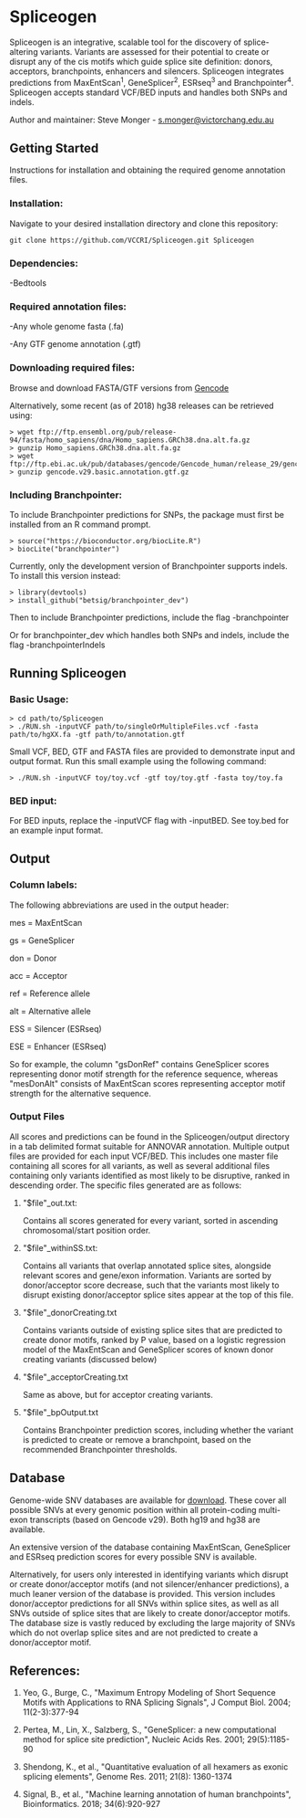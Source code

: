 # Spliceogen
Spliceogen is an integrative, scalable tool for the discovery of splice-altering variants. Variants are assessed for their potential to create or disrupt any of the cis motifs which guide splice site definition: donors, acceptors, branchpoints, enhancers and silencers. Spliceogen integrates predictions from MaxEntScan<sup>1</sup>, GeneSplicer<sup>2</sup>, ESRseq<sup>3</sup> and Branchpointer<sup>4</sup>. Spliceogen accepts standard VCF/BED inputs and handles both SNPs and indels.

Author and maintainer: Steve Monger - s.monger@victorchang.edu.au

## Getting Started
Instructions for installation and obtaining the required genome annotation files.
### Installation:
Navigate to your desired installation directory and clone this repository:
```
git clone https://github.com/VCCRI/Spliceogen.git Spliceogen
```
### Dependencies:
-Bedtools

### Required annotation files:
-Any whole genome fasta (.fa)

-Any GTF genome annotation (.gtf)
### Downloading required files:
Browse and download FASTA/GTF versions from [Gencode](https://www.gencodegenes.org/human/)

Alternatively, some recent (as of 2018) hg38 releases can be retrieved using:
```
> wget ftp://ftp.ensembl.org/pub/release-94/fasta/homo_sapiens/dna/Homo_sapiens.GRCh38.dna.alt.fa.gz
> gunzip Homo_sapiens.GRCh38.dna.alt.fa.gz
> wget ftp://ftp.ebi.ac.uk/pub/databases/gencode/Gencode_human/release_29/gencode.v29.basic.annotation.gtf.gz
> gunzip gencode.v29.basic.annotation.gtf.gz
```
### Including Branchpointer:
To include Branchpointer predictions for SNPs, the package must first be installed from an R command prompt.
```
> source("https://bioconductor.org/biocLite.R")
> biocLite("branchpointer")
```
Currently, only the development version of Branchpointer supports indels. To install this version instead:
```
> library(devtools)
> install_github("betsig/branchpointer_dev")
```
Then to include Branchpointer predictions, include the flag -branchpointer

Or for branchpointer_dev which handles both SNPs and indels, include the flag -branchpointerIndels 

## Running Spliceogen

### Basic Usage:
```
> cd path/to/Spliceogen
> ./RUN.sh -inputVCF path/to/singleOrMultipleFiles.vcf -fasta path/to/hgXX.fa -gtf path/to/annotation.gtf
```
Small VCF, BED, GTF and FASTA files are provided to demonstrate input and output format. Run this small example using the following command:

```
> ./RUN.sh -inputVCF toy/toy.vcf -gtf toy/toy.gtf -fasta toy/toy.fa
```

### BED input:
For BED inputs, replace the -inputVCF flag with -inputBED. See toy.bed for an example input format.
## Output

### Column labels:

The following abbreviations are used in the output header:

mes = MaxEntScan

gs = GeneSplicer

don = Donor

acc = Acceptor

ref = Reference allele

alt = Alternative allele

ESS = Silencer (ESRseq)

ESE = Enhancer (ESRseq)

So for example, the column "gsDonRef" contains GeneSplicer scores representing donor motif strength for the reference sequence, whereas "mesDonAlt" consists of MaxEntScan scores representing acceptor motif strength for the alternative sequence.

### Output Files

All scores and predictions can be found in the Spliceogen/output directory in a tab delimited format suitable for ANNOVAR annotation. Multiple output files are provided for each input VCF/BED. This includes one master file containing all scores for all variants, as well as several additional files containing only variants identified as most likely to be disruptive, ranked in descending order. The specific files generated are as follows:

1) "$file"_out.txt:

    Contains all scores generated for every variant, sorted in ascending chromosomal/start position order.

2) "$file"_withinSS.txt:

    Contains all variants that overlap annotated splice sites, alongside relevant scores and gene/exon information. Variants are sorted by donor/acceptor score decrease, such that the variants most likely to disrupt existing donor/acceptor splice sites appear at the top of this file.

3) "$file"_donorCreating.txt

    Contains variants outside of existing splice sites that are predicted to create donor motifs, ranked by P value, based on a logistic regression model of the MaxEntScan and GeneSplicer scores of known donor creating variants (discussed below)

4) "$file"_acceptorCreating.txt

    Same as above, but for acceptor creating variants.

5) "$file"_bpOutput.txt

    Contains Branchpointer prediction scores, including whether the variant is predicted to create or remove a branchpoint, based on the recommended Branchpointer thresholds.

## Database
Genome-wide SNV databases are available for [download](https://github.com/VCCRI/Spliceogen/tree/master/database). These cover all possible SNVs at every genomic position within all protein-coding multi-exon transcripts (based on Gencode v29). Both hg19 and hg38 are available.

An extensive version of the database containing MaxEntScan, GeneSplicer and ESRseq prediction scores for every possible SNV is available.

Alternatively, for users only interested in identifying variants which disrupt or create donor/acceptor motifs (and not silencer/enhancer predictions), a much leaner version of the database is provided. This version includes donor/acceptor predictions for all SNVs within splice sites, as well as all SNVs outside of splice sites that are likely to create donor/acceptor motifs. The database size is vastly reduced by excluding the large majority of SNVs which do not overlap splice sites and are not predicted to create a donor/acceptor motif.

## References:
1. Yeo, G., Burge, C., "Maximum Entropy Modeling of Short Sequence Motifs with Applications to RNA Splicing Signals", J Comput Biol. 2004; 11(2-3):377-94

2. Pertea, M., Lin, X., Salzberg, S., "GeneSplicer: a new computational method for splice site prediction", Nucleic Acids Res. 2001; 29(5):1185-90

3. Shendong, K., et al., "Quantitative evaluation of all hexamers as exonic splicing elements", Genome Res. 2011; 21(8): 1360-1374

4. Signal, B., et al., "Machine learning annotation of human branchpoints", Bioinformatics. 2018; 34(6):920-927
